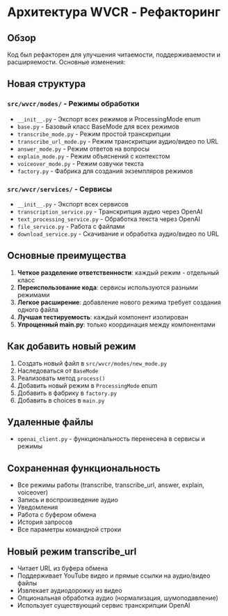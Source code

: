 # Архитектура WVCR - Рефакторинг

## Обзор
Код был рефакторен для улучшения читаемости, поддерживаемости и расширяемости. Основные изменения:

## Новая структура

### `src/wvcr/modes/` - Режимы обработки
- `__init__.py` - Экспорт всех режимов и ProcessingMode enum
- `base.py` - Базовый класс BaseMode для всех режимов
- `transcribe_mode.py` - Режим простой транскрипции
- `transcribe_url_mode.py` - Режим транскрипции аудио/видео по URL
- `answer_mode.py` - Режим ответов на вопросы
- `explain_mode.py` - Режим объяснений с контекстом
- `voiceover_mode.py` - Режим озвучки текста
- `factory.py` - Фабрика для создания экземпляров режимов

### `src/wvcr/services/` - Сервисы
- `__init__.py` - Экспорт всех сервисов
- `transcription_service.py` - Транскрипция аудио через OpenAI
- `text_processing_service.py` - Обработка текста через OpenAI
- `file_service.py` - Работа с файлами
- `download_service.py` - Скачивание и обработка аудио/видео по URL

## Основные преимущества

1. **Четкое разделение ответственности**: каждый режим - отдельный класс
2. **Переиспользование кода**: сервисы используются разными режимами
3. **Легкое расширение**: добавление нового режима требует создания одного файла
4. **Лучшая тестируемость**: каждый компонент изолирован
5. **Упрощенный main.py**: только координация между компонентами

## Как добавить новый режим

1. Создать новый файл в `src/wvcr/modes/new_mode.py`
2. Наследоваться от `BaseMode`
3. Реализовать метод `process()`
4. Добавить новый режим в `ProcessingMode` enum
5. Добавить в фабрику в `factory.py`
6. Добавить в choices в `main.py`

## Удаленные файлы
- `openai_client.py` - функциональность перенесена в сервисы и режимы

## Сохраненная функциональность
- Все режимы работы (transcribe, transcribe_url, answer, explain, voiceover)
- Запись и воспроизведение аудио
- Уведомления
- Работа с буфером обмена
- История запросов
- Все параметры командной строки

## Новый режим transcribe_url
- Читает URL из буфера обмена
- Поддерживает YouTube видео и прямые ссылки на аудио/видео файлы
- Извлекает аудиодорожку из видео
- Опциональная обработка аудио (нормализация, шумоподавление)
- Использует существующий сервис транскрипции OpenAI

